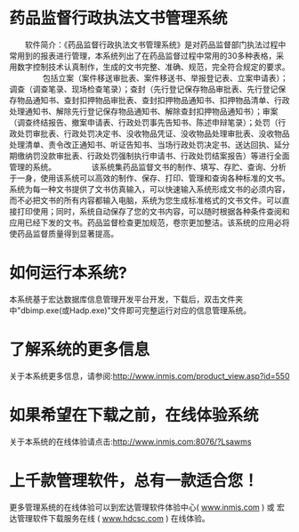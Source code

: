 # 药品监督行政执法文书管理系统

　　软件简介：《药品监督行政执法文书管理系统》是对药品监督部门执法过程中常用到的报表进行管理，本系统列出了在药品监督过程中常用的30多种表格，采用数字控制技术认真制作，生成的文书完整、准确、规范，完全符合规定的要求。
　　
　　包括立案（案件移送审批表、案件移送书、举报登记表、立案申请表）；调查（调查笔录、现场检查笔录）；查封（先行登记保存物品审批表、先行登记保存物品通知书、查封扣押物品审批表、查封扣押物品通知书、扣押物品清单、行政处理通知书、解除先行登记保存物品通知书、解除查封扣押物品通知书）；审案（调查终结报告、撤案申请表、行政处罚事先告知书、陈述申辩笔录）；处罚（行政处罚审批表、行政处罚决定书、没收物品凭证、没收物品处理审批表、没收物品处理清单、责令改正通知书、听证告知书、当场行政处罚决定书、送达回执、延分期缴纳罚没款审批表、行政处罚强制执行申请书、行政处罚结案报告）等进行全面管理的系统。
　　
　　该系统集药品监督文书的制作、填写、存贮、查询、分析于一身，使用该系统可以高效的制作、保存、打印、管理和查询各种标准的文书。系统为每一种文书提供了文书仿真输入，可以快速输入系统形成文书的必须内容，而不必把文书的所有内容都输入电脑，系统为您生成标准格式的文书文件。可以直接打印使用；同时，系统自动保存了您的文书内容，可以随时根据各种条件查阅和应用已经下发的文书。药品监督检查更加规范，卷宗更加整洁。该系统的应用必将使药品监督质量得到显著提高。

# 如何运行本系统?

本系统基于宏达数据库信息管理开发平台开发，下载后，双击文件夹中"dbimp.exe(或Hadp.exe)"文件即可完整运行对应的信息管理系统。

# 了解系统的更多信息

关于本系统更多信息，请参阅:http://www.inmis.com/product_view.asp?id=550

# 如果希望在下载之前，在线体验系统

关于本系统的在线体验请点击:http://www.inmis.com:8076/?Lsawms

# 上千款管理软件，总有一款适合您！

更多管理系统的在线体验可以到宏达管理软件体验中心( www.inmis.com ) 或 宏达管理软件下载服务在线 ( www.hdcsc.com ) 在线体验。

